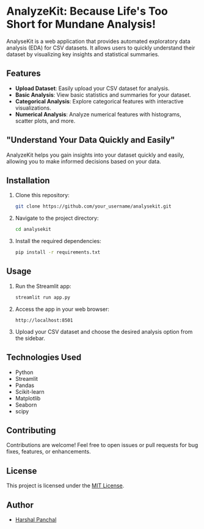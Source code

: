 # AnalyzeKit: Because Life's Too Short for Mundane Analysis!

AnalyseKit is a web application that provides automated exploratory data analysis (EDA) for CSV datasets. It allows users to quickly understand their dataset by visualizing key insights and statistical summaries.

## Features

- **Upload Dataset**: Easily upload your CSV dataset for analysis.
- **Basic Analysis**: View basic statistics and summaries for your dataset.
- **Categorical Analysis**: Explore categorical features with interactive visualizations.
- **Numerical Analysis**: Analyze numerical features with histograms, scatter plots, and more.

## "Understand Your Data Quickly and Easily"

AnalyzeKit helps you gain insights into your dataset quickly and easily, allowing you to make informed decisions based on your data.

## Installation

1. Clone this repository:

    ```bash
    git clone https://github.com/your_username/analysekit.git
    ```

2. Navigate to the project directory:

    ```bash
    cd analysekit
    ```

3. Install the required dependencies:

    ```bash
    pip install -r requirements.txt
    ```

## Usage

1. Run the Streamlit app:

    ```bash
    streamlit run app.py
    ```

2. Access the app in your web browser:

    ```
    http://localhost:8501
    ```

3. Upload your CSV dataset and choose the desired analysis option from the sidebar.

## Technologies Used

- Python
- Streamlit
- Pandas
- Scikit-learn
- Matplotlib
- Seaborn
- scipy

## Contributing

Contributions are welcome! Feel free to open issues or pull requests for bug fixes, features, or enhancements.

## License

This project is licensed under the [MIT License](LICENSE).

## Author

- [Harshal Panchal](https://www.linkedin.com/in/harshal-panchal/)
